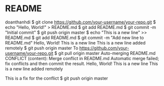 # README
doanthanhdi
$ git clone https://github.com/your-username/your-repo.git
$ echo "Hello, World!" > README.md
$ git add README.md
$ git commit -m "Initial commit"
$ git push origin master
$ echo "This is a new line" >> README.md
$ git add README.md
$ git commit -m "Add new line to README.md"
Hello, World!
This is a new line
This is a new line added remotely
$ git push origin master
To https://github.com/your-username/your-repo.git
$ git pull origin master
Auto-merging README.md
CONFLICT (content): Merge conflict in README.md
Automatic merge failed; fix conflicts and then commit the result.
Hello, World!
This is a new line
This is a new line added remotely

This is a fix for the conflict
$ git push origin master
